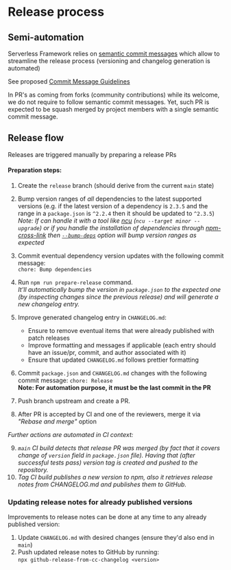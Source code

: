 # Release process

## Semi-automation

Serverless Framework relies on [semantic commit messages](https://www.conventionalcommits.org/en/v1.0.0-beta.4/#summary) which allow to streamline the release process (versioning and changelog generation is automated)

See proposed [Commit Message Guidelines](https://docs.google.com/document/d/1hKUs3qt_aVp_PBI1UqvfaIqKma3jAJimEoGCRGGbOqs/edit#)

In PR's as coming from forks (community contributions) while its welcome, we do not require to follow semantic commit messages. Yet, such PR is expected to be squash merged by project members with a single semantic commit message.

## Release flow

Releases are triggered manually by preparing a release PRs

#### Preparation steps:

1. Create the `release` branch (should derive from the current `main` state)
2. Bump version ranges of _all_ dependencies to the latest supported versions (e.g. if the latest version of a dependency is `2.3.5` and the range in a `package.json` is `^2.2.4` then it should be updated to `^2.3.5`)  
   _Note: If can handle it with a tool like [ncu](https://github.com/raineorshine/npm-check-updates) (`ncu --target minor --upgrade`) or if you handle the installation of dependencies through [npm-cross-link](https://github.com/medikoo/npm-cross-link#npm-cross-link) then [`--bump-deps`](https://github.com/medikoo/npm-cross-link#general-options) option will bump version ranges as expected_
3. Commit eventual dependency version updates with the following commit message:  
   `chore: Bump dependencies`
4. Run `npm run prepare-release` command.  
   _It'll automatically bump the version in `package.json` to the expected one (by inspecting changes since the previous release) and will generate a new changelog entry._
5. Improve generated changelog entry in `CHANGELOG.md`:

   - Ensure to remove eventual items that were already published with patch releases
   - Improve formatting and messages if applicable (each entry should have an issue/pr, commit, and author associated with it)
   - Ensure that updated `CHANGELOG.md` follows prettier formatting

6. Commit `package.json` and `CHANGELOG.md` changes with the following commit message:
   `chore: Release`  
   **Note: For automation purpose, it must be the last commit in the PR**
7. Push branch upstream and create a PR.
8. After PR is accepted by CI and one of the reviewers, merge it via _"Rebase and merge"_ option

_Further actions are automated in CI context:_

9. _`main` CI build detects that release PR was merged (by fact that it covers change of `version` field in `package.json` file). Having that (after successful tests pass) version tag is created and pushed to the repository._
10. _Tag CI build publishes a new version to npm, also it retrieves release notes from CHANGELOG.md and publishes them to GitHub._

### Updating release notes for already published versions

Improvements to release notes can be done at any time to any already published version:

1. Update `CHANGELOG.md` with desired changes (ensure they'd also end in `main`)
2. Push updated release notes to GitHub by running:  
   `npx github-release-from-cc-changelog <version>`
